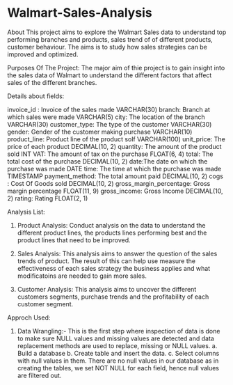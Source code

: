 # Walmart-Sales-Analysis

About
This project aims to explore the Walmart Sales data to understand top performing branches and products, sales trend of of different products, customer behaviour. The aims is to study how sales strategies can be improved and optimized. 

Purposes Of The Project: 
The major aim of thie project is to gain insight into the sales data of Walmart to understand the different factors that affect sales of the different branches.

Details about fields:

invoice_id	: Invoice of the sales made	VARCHAR(30)
branch: Branch at which sales were made	VARCHAR(5)
city: The location of the branch  VARCHAR(30)
customer_type:  The type of the customer	VARCHAR(30)
gender:	Gender of the customer making purchase	VARCHAR(10)
product_line:	Product line of the product solf	VARCHAR(100)
unit_price: 	The price of each product	DECIMAL(10, 2)
quantity: 	The amount of the product sold	INT
VAT:  The amount of tax on the purchase	FLOAT(6, 4)
total: The total cost of the purchase	DECIMAL(10, 2)
date:The date on which the purchase was made	DATE
time: The time at which the purchase was made	TIMESTAMP
payment_method:	The total amount paid	DECIMAL(10, 2)
cogs	: Cost Of Goods sold	DECIMAL(10, 2)
gross_margin_percentage:	Gross margin percentage	FLOAT(11, 9)
gross_income: 	Gross Income	DECIMAL(10, 2)
rating: 	Rating	FLOAT(2, 1)

Analysis List: 
1. Product Analysis: 
Conduct analysis on the data to understand the different product lines, the products lines performing best and the product lines that need to be improved.

2. Sales Analysis:
This analysis aims to answer the question of the sales trends of product. The result of this can help use measure the effectiveness of each sales strategy the business applies and what modificatoins are needed to gain more sales.

3. Customer Analysis:
This analysis aims to uncover the different customers segments, purchase trends and the profitability of each customer segment.

Approch Used:
1. Data Wrangling:- This is the first step where inspection of data is done to make sure NULL values and missing values are detected and data replacement methods are used to replace, missing or NULL values.
a. Build a database
b. Create table and insert the data.
c. Select columns with null values in them. There are no null values in our database as in creating the tables, we set NOT NULL for each field, hence null values are 
   filtered out.
